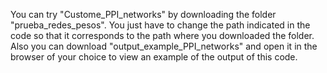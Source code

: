 You can try "Custome_PPI_networks" by downloading the folder "prueba_redes_pesos". 
You just have to change the path indicated in the code so that it corresponds to the path where you downloaded the folder.
Also you can download "output_example_PPI_networks" and open it in the browser of your choice to view an example of the output of this code.
